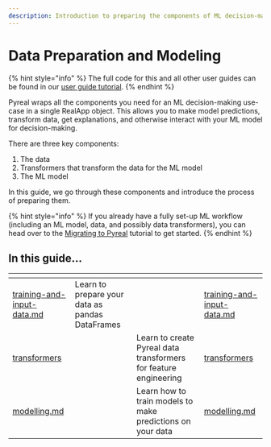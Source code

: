 ```yaml
---
description: Introduction to preparing the components of ML decision-making
---
```


# Data Preparation and Modeling

{% hint style="info" %}
The full code for this and all other user guides can be found in our [user guide tutorial](https://github.com/sibyl-dev/pyreal/blob/dev/tutorials/user\_guide.ipynb).
{% endhint %}

Pyreal wraps all the components you need for an  ML decision-making use-case in a single RealApp object. This allows you to make model predictions, transform data, get explanations, and otherwise interact with your ML model for decision-making.&#x20;

There are three key components:

1. The data
2. Transformers that transform the data for the ML model
3. The ML model

In this guide, we go through these components and introduce the process of preparing them.&#x20;

{% hint style="info" %}
If you already have a fully set-up ML workflow (including an ML model, data, and possibly data transformers), you can head over to the [Migrating to Pyreal](https://github.com/sibyl-dev/pyreal/blob/dev/tutorials/migrating\_to\_pyreal.ipynb) tutorial to get started.
{% endhint %}

## In this guide...

<table data-view="cards"><thead><tr><th></th><th></th><th></th><th data-hidden data-card-target data-type="content-ref"></th></tr></thead><tbody><tr><td><a data-mention href="training-and-input-data.md">training-and-input-data.md</a></td><td>Learn to prepare your data as pandas DataFrames</td><td></td><td><a href="training-and-input-data.md">training-and-input-data.md</a></td></tr><tr><td><a data-mention href="transformers/">transformers</a></td><td></td><td>Learn to create Pyreal data transformers for feature engineering </td><td><a href="transformers/">transformers</a></td></tr><tr><td><a data-mention href="modelling.md">modelling.md</a></td><td></td><td>Learn how to train models to make predictions on your data</td><td><a href="modelling.md">modelling.md</a></td></tr></tbody></table>

